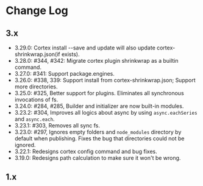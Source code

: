 # Change Log

## 3.x 

- 3.29.0: Cortex install --save and update will also update cortex-shrinkwrap.json(if exists).
- 3.28.0: #344, #342: Migrate cortex plugin shrinkwrap as a builtin command.
- 3.27.0: #341: Support package.engines.
- 3.26.0: #338, 339: Support install from cortex-shrinkwrap.json; Support more directories.
- 3.25.0: #325, Better support for plugins. Eliminates all synchronous invocations of fs.
- 3.24.0: #284, #285, Builder and initializer are now built-in modules.
- 3.23.2: #304, Improves all logics about async by using `async.eachSeries` and `async.each`.
- 3.23.1: #303, Removes all sync fs.
- 3.23.0: #297, Ignores empty folders and `node_modules` directory by default when publishing. Fixes the bug that directories could not be ignored.
- 3.22.1: Redesigns cortex config command and bug fixes.
- 3.19.0: Redesigns path calculation to make sure it won't be wrong.



















## 1.x

